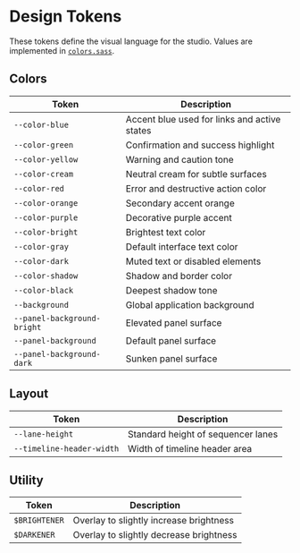 # Design Tokens

These tokens define the visual language for the studio. Values are implemented in [`colors.sass`](../../../app/studio/src/colors.sass).

## Colors

| Token | Description |
|-------|-------------|
| `--color-blue` | Accent blue used for links and active states |
| `--color-green` | Confirmation and success highlight |
| `--color-yellow` | Warning and caution tone |
| `--color-cream` | Neutral cream for subtle surfaces |
| `--color-red` | Error and destructive action color |
| `--color-orange` | Secondary accent orange |
| `--color-purple` | Decorative purple accent |
| `--color-bright` | Brightest text color |
| `--color-gray` | Default interface text color |
| `--color-dark` | Muted text or disabled elements |
| `--color-shadow` | Shadow and border color |
| `--color-black` | Deepest shadow tone |
| `--background` | Global application background |
| `--panel-background-bright` | Elevated panel surface |
| `--panel-background` | Default panel surface |
| `--panel-background-dark` | Sunken panel surface |

## Layout

| Token | Description |
|-------|-------------|
| `--lane-height` | Standard height of sequencer lanes |
| `--timeline-header-width` | Width of timeline header area |

## Utility

| Token | Description |
|-------|-------------|
| `$BRIGHTENER` | Overlay to slightly increase brightness |
| `$DARKENER` | Overlay to slightly decrease brightness |


